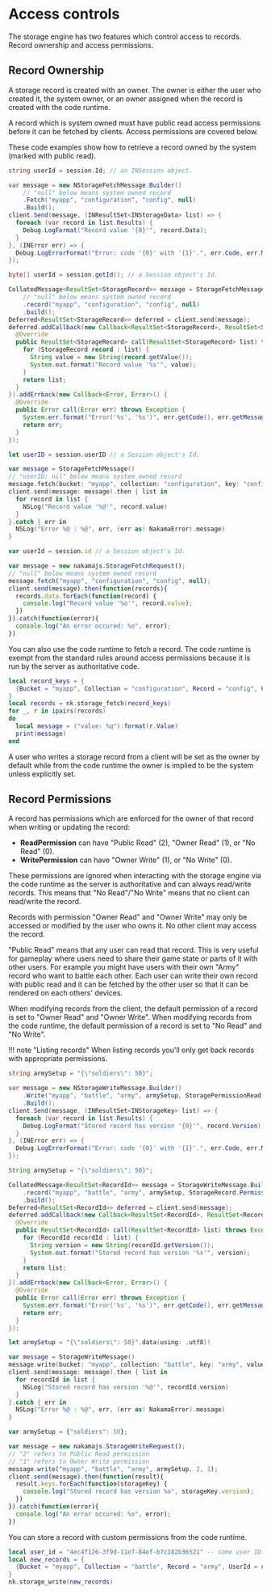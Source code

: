 # Access controls

The storage engine has two features which control access to records. Record ownership and access permissions.

## Record Ownership

A storage record is created with an owner. The owner is either the user who created it, the system owner, or an owner assigned when the record is created with the code runtime.

A record which is system owned must have public read access permissions before it can be fetched by clients. Access permissions are covered below.

These code examples show how to retrieve a record owned by the system (marked with public read).

```csharp fct_label="Unity"
string userId = session.Id; // an INSession object.

var message = new NStorageFetchMessage.Builder()
    // "null" below means system owned record
    .Fetch("myapp", "configuration", "config", null)
    .Build();
client.Send(message, (INResultSet<INStorageData> list) => {
  foreach (var record in list.Results) {
    Debug.LogFormat("Record value '{0}'", record.Data);
  }
}, (INError err) => {
  Debug.LogErrorFormat("Error: code '{0}' with '{1}'.", err.Code, err.Message);
});
```

```java fct_label="Android/Java"
byte[] userId = session.getId(); // a Session object's Id.

CollatedMessage<ResultSet<StorageRecord>> message = StorageFetchMessage.Builder.newBuilder()
    // "null" below means system owned record
    .record("myapp", "configuration", "config", null)
    .build();
Deferred<ResultSet<StorageRecord>> deferred = client.send(message);
deferred.addCallback(new Callback<ResultSet<StorageRecord>, ResultSet<StorageRecord>>() {
  @Override
  public ResultSet<StorageRecord> call(ResultSet<StorageRecord> list) throws Exception {
    for (StorageRecord record : list) {
      String value = new String(record.getValue());
      System.out.format("Record value '%s'", value);
    }
    return list;
  }
}).addErrback(new Callback<Error, Error>() {
  @Override
  public Error call(Error err) throws Exception {
    System.err.format("Error('%s', '%s')", err.getCode(), err.getMessage());
    return err;
  }
});
```

```swift fct_label="Swift"
let userID = session.userID // a Session object's Id.

var message = StorageFetchMessage()
// "userID: nil" below means system owned record
message.fetch(bucket: "myapp", collection: "configuration", key: "config", userID: nil)
client.send(message: message).then { list in
  for record in list {
    NSLog("Record value '%@'", record.value)
  }
}.catch { err in
  NSLog("Error %@ : %@", err, (err as! NakamaError).message)
}
```

```js fct_label="Javascript"
var userId = session.id // a Session object's Id.

var message = new nakamajs.StorageFetchRequest();
// "null" below means system owned record
message.fetch("myapp", "configuration", "config", null);
client.send(message).then(function(records){
  records.data.forEach(function(record) {
    console.log("Record value '%o'", record.value);
  })
}).catch(function(error){
  console.log("An error occured: %o", error);
})
```

You can also use the code runtime to fetch a record. The code runtime is exempt from the standard rules around access permissions because it is run by the server as authoritative code.

```lua
local record_keys = {
  {Bucket = "myapp", Collection = "configuration", Record = "config", UserId = nil},
}
local records = nk.storage_fetch(record_keys)
for _, r in ipairs(records)
do
  local message = ("value: %q"):format(r.Value)
  print(message)
end
```

A user who writes a storage record from a client will be set as the owner by default while from the code runtime the owner is implied to be the system unless explicitly set.

## Record Permissions

A record has permissions which are enforced for the owner of that record when writing or updating the record:

- __ReadPermission__ can have "Public Read" (2), "Owner Read" (1), or "No Read" (0).
- __WritePermission__ can have "Owner Write" (1), or "No Write" (0).

These permissions are ignored when interacting with the storage engine via the code runtime as the server is authoritative and can always read/write records. This means that "No Read"/"No Write" means that no client can read/write the record.

Records with permission "Owner Read" and "Owner Write" may only be accessed or modified by the user who owns it. No other client may access the record.

"Public Read" means that any user can read that record. This is very useful for gameplay where users need to share their game state or parts of it with other users. For example you might have users with their own "Army" record who want to battle each other. Each user can write their own record with public read and it can be fetched by the other user so that it can be rendered on each others' devices.

When modifying records from the client, the default permission of a record is set to "Owner Read" and "Owner Write". When modifying records from the code runtime, the default permission of a record is set to "No Read" and "No Write".

!!! note "Listing records"
    When listing records you'll only get back records with appropriate permissions.

```csharp fct_label="Unity"
string armySetup = "{\"soldiers\": 50}";

var message = new NStorageWriteMessage.Builder()
    .Write("myapp", "battle", "army", armySetup, StoragePermissionRead.PublicRead, StoragePermissionWrite.OwnerWrite)
    .Build();
client.Send(message, (INResultSet<INStorageKey> list) => {
  foreach (var record in list.Results) {
    Debug.LogFormat("Stored record has version '{0}'", record.Version);
  }
}, (INError err) => {
  Debug.LogErrorFormat("Error: code '{0}' with '{1}'.", err.Code, err.Message);
});
```

```java fct_label="Android/Java"
String armySetup = "{\"soldiers\": 50}";

CollatedMessage<ResultSet<RecordId>> message = StorageWriteMessage.Builder.newBuilder()
    .record("myapp", "battle", "army", armySetup, StorageRecord.PermissionRead.PUBLIC_READ, StorageRecord.PermissionWrite.OWNER_WRITE)
    .build();
Deferred<ResultSet<RecordId>> deferred = client.send(message);
deferred.addCallback(new Callback<ResultSet<RecordId>, ResultSet<RecordId>>() {
  @Override
  public ResultSet<RecordId> call(ResultSet<RecordId> list) throws Exception {
    for (RecordId recordId : list) {
      String version = new String(recordId.getVersion());
      System.out.format("Stored record has version '%s'", version);
    }
    return list;
  }
}).addErrback(new Callback<Error, Error>() {
  @Override
  public Error call(Error err) throws Exception {
    System.err.format("Error('%s', '%s')", err.getCode(), err.getMessage());
    return err;
  }
});
```

```swift fct_label="Swift"
let armySetup = "{\"soldiers\": 50}".data(using: .utf8)!

var message = StorageWriteMessage()
message.write(bucket: "myapp", collection: "battle", key: "army", value: armySetup, readPermission: PermissionRead.publicRead, writePermission: PermissionWrite.ownerWrite)
client.send(message: message).then { list in
  for recordId in list {
    NSLog("Stored record has version '%@'", recordId.version)
  }
}.catch { err in
  NSLog("Error %@ : %@", err, (err as! NakamaError).message)
}
```

```js fct_label="Javascript"
var armySetup = {"soldiers": 50};

var message = new nakamajs.StorageWriteRequest();
// "2" refers to Public Read permission
// "1" refers to Owner Write permission
message.write("myapp", "battle", "army", armySetup, 2, 1);
client.send(message).then(function(result){
  result.keys.forEach(function(storageKey) {
    console.log("Stored record has version %o", storageKey.version);
  })
}).catch(function(error){
  console.log("An error occured: %o", error);
})
```

You can store a record with custom permissions from the code runtime.

```lua
local user_id = "4ec4f126-3f9d-11e7-84ef-b7c182b36521" -- some user ID.
local new_records = {
  {Bucket = "myapp", Collection = "battle", Record = "army", UserId = user_id, Value = {}, PermissionRead = 2, PermissionWrite = 1}
}
nk.storage_write(new_records)
```
